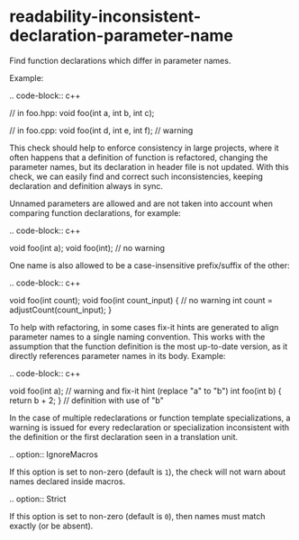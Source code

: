 readability-inconsistent-declaration-parameter-name
===================================================

Find function declarations which differ in parameter names.

Example:

.. code-block:: c++

// in foo.hpp: void foo(int a, int b, int c);

// in foo.cpp: void foo(int d, int e, int f); // warning

This check should help to enforce consistency in large projects, where
it often happens that a definition of function is refactored, changing
the parameter names, but its declaration in header file is not updated.
With this check, we can easily find and correct such inconsistencies,
keeping declaration and definition always in sync.

Unnamed parameters are allowed and are not taken into account when
comparing function declarations, for example:

.. code-block:: c++

void foo(int a); void foo(int); // no warning

One name is also allowed to be a case-insensitive prefix/suffix of the
other:

.. code-block:: c++

void foo(int count); void foo(int count\_input) { // no warning int
count = adjustCount(count\_input); }

To help with refactoring, in some cases fix-it hints are generated to
align parameter names to a single naming convention. This works with the
assumption that the function definition is the most up-to-date version,
as it directly references parameter names in its body. Example:

.. code-block:: c++

void foo(int a); // warning and fix-it hint (replace "a" to "b") int
foo(int b) { return b + 2; } // definition with use of "b"

In the case of multiple redeclarations or function template
specializations, a warning is issued for every redeclaration or
specialization inconsistent with the definition or the first declaration
seen in a translation unit.

.. option:: IgnoreMacros

If this option is set to non-zero (default is `1`), the check will not
warn about names declared inside macros.

.. option:: Strict

If this option is set to non-zero (default is `0`), then names must
match exactly (or be absent).
